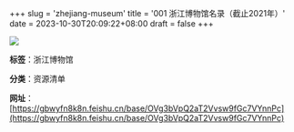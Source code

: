 +++
slug = 'zhejiang-museum'
title = '001 浙江博物馆名录（截止2021年）'
date = 2023-10-30T20:09:22+08:00
draft = false
+++

![](https://whyya-1254698311.cos.ap-shanghai.myqcloud.com/%E9%99%84%E4%BB%B6/%E6%B5%99%E6%B1%9F%E5%8D%9A%E7%89%A9%E9%A6%86%E5%88%97%E8%A1%A8.png)

**标签**：浙江博物馆

**分类**：资源清单

**网址**：[https://gbwyfn8k8n.feishu.cn/base/OVg3bVpQ2aT2Vvsw9fGc7VYnnPc](https://gbwyfn8k8n.feishu.cn/base/OVg3bVpQ2aT2Vvsw9fGc7VYnnPc)